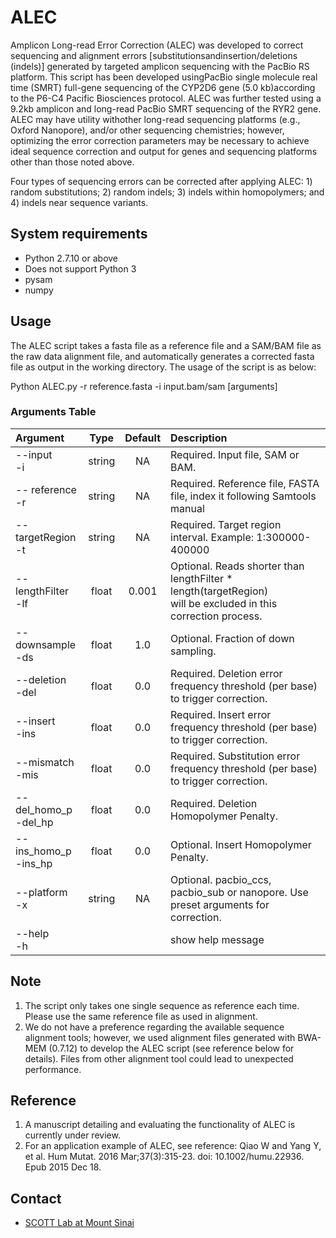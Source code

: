 # ALEC 
Amplicon Long-read Error Correction (ALEC) was developed to correct sequencing and alignment errors [substitutionsandinsertion/deletions (indels)] generated by targeted amplicon sequencing with the PacBio RS platform. This script has been developed usingPacBio single molecule real time (SMRT) full-gene sequencing of the CYP2D6 gene (5.0 kb)according to the P6-C4 Pacific Biosciences protocol. ALEC was further tested using a 9.2kb amplicon and long-read PacBio SMRT sequencing of the RYR2 gene. ALEC may have utility withother long-read sequencing platforms (e.g., Oxford Nanopore), and/or other sequencing chemistries; however, optimizing the error correction parameters may be necessary to achieve ideal sequence correction and output for genes and sequencing platforms other than those noted above.

Four types of sequencing errors can be corrected after applying ALEC: 1) random substitutions; 2) random indels; 3) indels within homopolymers; and 4) indels near sequence variants.

 
## System requirements
* Python 2.7.10 or above   
* Does not support Python 3 
* pysam
* numpy

## Usage
The ALEC script takes a fasta file as a reference file and a SAM/BAM file as the raw data alignment file, and automatically generates a corrected fasta file as output in the working directory. The usage of the script is as below:

Python ALEC.py -r reference.fasta -i input.bam/sam [arguments]

### Arguments Table

|Argument|Type|Default|Description|
|:-----|:---:|:---:|:---|
|--input <br/>   -i	| string	| NA	| Required. Input file, SAM or BAM. |
|-- reference<br/> -r|string|	NA	|Required. Reference file, FASTA file, index it following Samtools manual| 
|--targetRegion<br/> -t|	string|	NA	|Required. Target region interval. Example: 1:300000-400000|
|--lengthFilter<br/> -lf	|float|	0.001|	Optional. Reads shorter than lengthFilter * length(targetRegion)<br/> will be excluded in this correction process.|
|--downsample<br/>	-ds|	float|	1.0|	Optional. Fraction of down sampling. |
|--deletion<br/> -del|	float|	0.0	|Required. Deletion error frequency threshold (per base) to trigger correction.|
|--insert<br/> -ins|	float|	0.0|	Required. Insert error frequency threshold (per base) to trigger correction.|
|--mismatch<br/> -mis|	float	|0.0|	Required. Substitution error frequency threshold (per base) to trigger correction.|
|--del_homo_p<br/>-del_hp |	float	|0.0|	Required. Deletion Homopolymer Penalty.|
|--ins_homo_p<br/> -ins_hp |	float	|0.0|	Optional. Insert Homopolymer Penalty.|
|--platform<br/> -x|string|NA|Optional. pacbio_ccs, pacbio_sub or nanopore. Use preset arguments for correction.|
|--help <br/> -h| | |show help message|

## Note
1. The script only takes one single sequence as reference each time. Please use the same reference file as used in alignment. 
2. We do not have a preference regarding the available sequence alignment tools; however, we used alignment files generated with BWA-MEM (0.7.12) to develop the ALEC script (see reference below for details). Files from other alignment tool could lead to unexpected performance. 

## Reference
1.  A manuscript detailing and evaluating the functionality of ALEC is currently under review.  
2.  For an application example of ALEC, see reference: 
  Qiao W and Yang Y, et al. Hum Mutat. 2016 Mar;37(3):315-23. doi: 10.1002/humu.22936. Epub 2015 Dec 18.
  
## Contact  
* [SCOTT Lab at Mount Sinai](http://stuartscottlab.org/)
